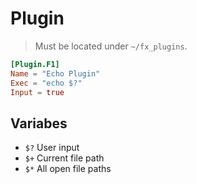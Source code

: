 # Plugin
> Must be located under `~/fx_plugins`.

```toml
[Plugin.F1]
Name = "Echo Plugin"
Exec = "echo $?"
Input = true
```

## Variabes
* `$?` User input
* `$+` Current file path
* `$*` All open file paths
